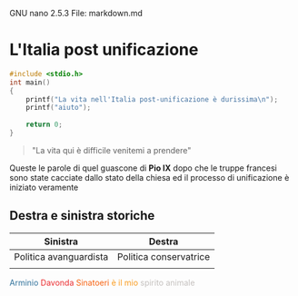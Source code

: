   GNU nano 2.5.3                                                                 File: markdown.md                                                                                                                                            
 # L'Italia post unificazione
```c
#include <stdio.h>
int main()
{
    printf("La vita nell'Italia post-unificazione è durissima\n");
    printf("aiuto");
    
    return 0;
}
```

> "La vita qui è difficile venitemi a prendere"

Queste le parole di quel guascone di **Pio IX** dopo che le truppe francesi sono state cacciate dallo stato della chiesa ed il processo di unificazione è iniziato veramente

## Destra e sinistra storiche
|Sinistra|Destra|
|---|----|
|Politica avanguardista|Politica conservatrice|
|||

<span style="color:#32739C">Arminio</span> <span style="color:#eb2e31">Davonda</span> <span style="color:#f76210">Sinatoeri</span>
<span style="color:#fa9c20">è il mio</span> <span style="color:#c4c0be">spirito animale</span>
